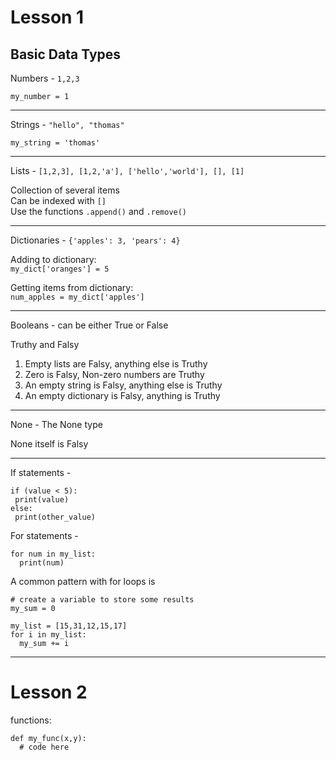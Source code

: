 # Lesson 1

## Basic Data Types


Numbers - `1,2,3`

  `my_number = 1`

---

Strings - `"hello", "thomas"`

  `my_string = 'thomas'`

---

Lists - `[1,2,3], [1,2,'a'], ['hello','world'], [], [1]`

Collection of several items \
Can be indexed with `[]` \
Use the functions `.append()` and `.remove()` 

---

Dictionaries - `{'apples': 3, 'pears': 4}` 

Adding to dictionary: \
  `my_dict['oranges'] = 5` 
 
 Getting items from dictionary: \
  `num_apples = my_dict['apples']`
  
 ---
 
 
Booleans - can be either True or False

Truthy and Falsy
1. Empty lists are Falsy,        anything else is Truthy
2. Zero is Falsy,                Non-zero numbers are Truthy
3. An empty string is Falsy,     anything else is Truthy
4. An empty dictionary is Falsy, anything is Truthy
---

None - The None type 

None itself is Falsy
 
---

 If statements - 
 
 ```
 if (value < 5):
  print(value)
 else:
  print(other_value)
 ```
 
 For statements -

```
for num in my_list:
  print(num)
```
A common pattern with for loops is 
```
# create a variable to store some results
my_sum = 0

my_list = [15,31,12,15,17]
for i in my_list:
  my_sum += i
```
---


# Lesson 2

functions: 

```
def my_func(x,y):
  # code here
```
